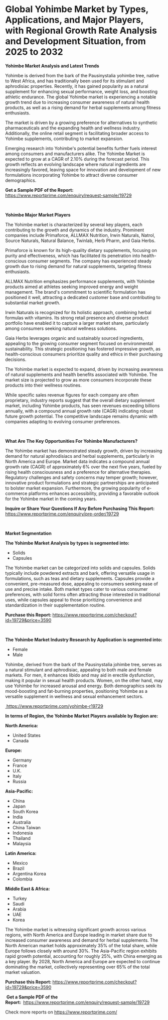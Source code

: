 <p><h1>Global Yohimbe Market by Types, Applications, and Major Players, with Regional Growth Rate Analysis and Development Situation, from 2025 to 2032</h1></p><p><strong>Yohimbe Market Analysis and Latest Trends</strong></p>
<p><p>Yohimbe is derived from the bark of the Pausinystalia yohimbe tree, native to West Africa, and has traditionally been used for its stimulant and aphrodisiac properties. Recently, it has gained popularity as a natural supplement for enhancing sexual performance, weight loss, and boosting athletic endurance. The global Yohimbe market is experiencing a notable growth trend due to increasing consumer awareness of natural health products, as well as a rising demand for herbal supplements among fitness enthusiasts. </p><p>The market is driven by a growing preference for alternatives to synthetic pharmaceuticals and the expanding health and wellness industry. Additionally, the online retail segment is facilitating broader access to Yohimbe supplements, contributing to market expansion. </p><p>Emerging research into Yohimbe's potential benefits further fuels interest among consumers and manufacturers alike. The Yohimbe Market is expected to grow at a CAGR of 2.10% during the forecast period. This growth reflects an evolving landscape where natural ingredients are increasingly favored, leaving space for innovation and development of new formulations incorporating Yohimbe to attract diverse consumer demographics.</p></p>
<p><strong>Get a Sample PDF of the Report:&nbsp;</strong> <a href="https://www.reportprime.com/enquiry/request-sample/19729?utm_campaign=2205&utm_medium=2&utm_source=Github&utm_content=ia&utm_term=20032025&utm_id=yohimbe">https://www.reportprime.com/enquiry/request-sample/19729</a></p>
<p>&nbsp;</p>
<p><strong>Yohimbe Major Market Players</strong></p>
<p><p>The Yohimbe market is characterized by several key players, each contributing to the growth and dynamics of the industry. Prominent companies include Primaforce, ALLMAX Nutrition, Irwin Naturals, Natrol, Source Naturals, Natural Balance, Twinlab, Herb Pharm, and Gaia Herbs. </p><p>Primaforce is known for its high-quality dietary supplements, focusing on purity and effectiveness, which has facilitated its penetration into health-conscious consumer segments. The company has experienced steady growth due to rising demand for natural supplements, targeting fitness enthusiasts.</p><p>ALLMAX Nutrition emphasizes performance supplements, with Yohimbe products aimed at athletes seeking improved energy and weight management. The brand's commitment to scientific formulation has positioned it well, attracting a dedicated customer base and contributing to substantial market growth.</p><p>Irwin Naturals is recognized for its holistic approach, combining herbal formulas with vitamins. Its strong retail presence and diverse product portfolio have enabled it to capture a larger market share, particularly among consumers seeking natural wellness solutions.</p><p>Gaia Herbs leverages organic and sustainably sourced ingredients, appealing to the growing consumer segment focused on environmental sustainability. This strategic positioning has fostered impressive growth, as health-conscious consumers prioritize quality and ethics in their purchasing decisions.</p><p>The Yohimbe market is expected to expand, driven by increasing awareness of natural supplements and health benefits associated with Yohimbe. The market size is projected to grow as more consumers incorporate these products into their wellness routines.</p><p>While specific sales revenue figures for each company are often proprietary, industry reports suggest that the overall dietary supplement market, including Yohimbe products, has seen revenues exceeding billions annually, with a compound annual growth rate (CAGR) indicating robust future growth potential. The competitive landscape remains dynamic with companies adapting to evolving consumer preferences.</p></p>
<p>&nbsp;</p>
<p><strong>What Are The Key Opportunities For Yohimbe Manufacturers?</strong></p>
<p><p>The Yohimbe market has demonstrated steady growth, driven by increasing demand for natural aphrodisiacs and herbal supplements, particularly in North America and Europe. Market data indicates a compound annual growth rate (CAGR) of approximately 6% over the next five years, fueled by rising health consciousness and a preference for alternative therapies. Regulatory challenges and safety concerns may temper growth; however, innovative product formulations and strategic partnerships are anticipated to bolster market expansion. Furthermore, the growing popularity of e-commerce platforms enhances accessibility, providing a favorable outlook for the Yohimbe market in the coming years.</p></p>
<p><strong>Inquire or Share Your Questions If Any Before Purchasing This Report:</strong> <a href="https://www.reportprime.com/enquiry/pre-order/19729?utm_campaign=2205&utm_medium=2&utm_source=Github&utm_content=ia&utm_term=20032025&utm_id=yohimbe">https://www.reportprime.com/enquiry/pre-order/19729</a></p>
<p>&nbsp;</p>
<p><strong>Market Segmentation</strong></p>
<p><strong>The Yohimbe Market Analysis by types is segmented into:</strong></p>
<p><ul><li>Solids</li><li>Capsules</li></ul></p>
<p><p>The Yohimbe market can be categorized into solids and capsules. Solids typically include powdered extracts and bark, offering versatile usage in formulations, such as teas and dietary supplements. Capsules provide a convenient, pre-measured dose, appealing to consumers seeking ease of use and precise intake. Both market types cater to various consumer preferences, with solid forms often attracting those interested in traditional uses, while capsules appeal to those prioritizing convenience and standardization in their supplementation routine.</p></p>
<p><strong>Purchase this Report:&nbsp;</strong><a href="https://www.reportprime.com/checkout?id=19729&price=3590&utm_campaign=2205&utm_medium=2&utm_source=Github&utm_content=ia&utm_term=20032025&utm_id=yohimbe">https://www.reportprime.com/checkout?id=19729&price=3590</a></p>
<p>&nbsp;</p>
<p><strong>The Yohimbe Market Industry Research by Application is segmented into:</strong></p>
<p><ul><li>Female</li><li>Male</li></ul></p>
<p><p>Yohimbe, derived from the bark of the Pausinystalia johimbe tree, serves as a natural stimulant and aphrodisiac, appealing to both male and female markets. For men, it enhances libido and may aid in erectile dysfunction, making it popular in sexual health products. Women, on the other hand, may use Yohimbe for increased arousal and energy. Both demographics seek its mood-boosting and fat-burning properties, positioning Yohimbe as a versatile supplement in wellness and sexual enhancement sectors.</p></p>
<p><a href="https://www.reportprime.com/yohimbe-r19729?utm_campaign=2205&utm_medium=2&utm_source=Github&utm_content=ia&utm_term=20032025&utm_id=yohimbe">&nbsp;https://www.reportprime.com/yohimbe-r19729</a></p>
<p><strong>In terms of Region, the Yohimbe Market Players available by Region are:</strong></p>
<p>
    <p> <strong> North America: </strong>
        <ul>
            <li>United States</li>
            <li>Canada</li>
        </ul>
        </p> 
    <p> <strong> Europe: </strong>
        <ul>
            <li>Germany</li>
            <li>France</li>
            <li>U.K.</li>
            <li>Italy</li>
            <li>Russia</li>
        </ul>
        </p> 
    <p> <strong> Asia-Pacific: </strong>
        <ul>
            <li>China</li>
            <li>Japan</li>
            <li>South Korea</li>
            <li>India</li>
            <li>Australia</li>
            <li>China Taiwan</li>
            <li>Indonesia</li>
            <li>Thailand</li>
            <li>Malaysia</li>
        </ul>
        </p> 
    <p> <strong> Latin America: </strong>
        <ul>
            <li>Mexico</li>
            <li>Brazil</li>
            <li>Argentina Korea</li>
            <li>Colombia</li>
        </ul>
        </p> 
    <p> <strong> Middle East & Africa: </strong>
        <ul>
            <li>Turkey</li>
            <li>Saudi</li>
            <li>Arabia</li>
            <li>UAE</li>
            <li>Korea</li>
        </ul>
    </p>
    </p>
<p><p>The Yohimbe market is witnessing significant growth across various regions, with North America and Europe leading in market share due to increased consumer awareness and demand for herbal supplements. The North American market holds approximately 35% of the total share, while Europe follows closely with around 30%. The Asia-Pacific region exhibits rapid growth potential, accounting for roughly 25%, with China emerging as a key player. By 2028, North America and Europe are expected to continue dominating the market, collectively representing over 65% of the total market valuation.</p></p>
<p><strong>Purchase this Report: </strong><a href="https://www.reportprime.com/checkout?id=19729&price=3590&utm_campaign=2205&utm_medium=2&utm_source=Github&utm_content=ia&utm_term=20032025&utm_id=yohimbe">https://www.reportprime.com/checkout?id=19729&price=3590</a></p>
<p>&nbsp;<strong>Get a Sample PDF of the Report:&nbsp;&nbsp;</strong><a href="https://www.reportprime.com/enquiry/request-sample/19729?utm_campaign=2205&utm_medium=2&utm_source=Github&utm_content=ia&utm_term=20032025&utm_id=yohimbe">https://www.reportprime.com/enquiry/request-sample/19729</a></p>
<p><strong></strong></p>
<p>Check more reports on <a href="https://www.reportprime.com/?utm_campaign=2205&utm_medium=2&utm_source=Github&utm_content=ia&utm_term=20032025&utm_id=yohimbe">https://www.reportprime.com/</a></p>